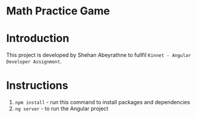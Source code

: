 # Math Practice Game

# Introduction
This project is developed by Shehan Abeyrathne to fullfil `Kinnet - Angular Developer Assignment`.

# Instructions

1. `npm install` - run this command to install packages and dependencies
2. `ng server` - to run the Angular project 